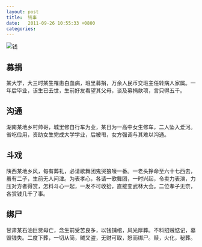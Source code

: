 ```yaml
---
layout: post
title:  钱事
date:   2011-09-26 10:55:33 +0800
categories:
---
```


![钱](https://pixabay.com/static/uploads/photo/2015/09/13/15/14/money-938269_960_720.jpg)

## 募捐
某大学，大三时某生罹患白血病，班里募捐，万余人民币交班主任转病人家属。一年后毕业，该生已去世，生前好友看望其父母，谈及募捐款项，言只得五千。

## 沟通
湖南某地乡村帅哥，城里修自行车为业，某日为一高中女生修车，二人坠入爱河。省吃俭用，资助女生完成大学学业，后被甩，女方强调与其难以沟通。

## 斗戏
陕西某地乡风，每有葬礼，必请歌舞团鬼哭狼嚎一番。一老头挣命至六十七西去，虽有二子，生前无人问津。为表孝心，各请一歌舞团，一时兴起，令卖力表演，力压对方者得赏，怎料斗心一起，一发不可收拾，直接变武林大会。二位孝子无奈，各赏钱几千了事。

## 绑尸
甘肃某石油巨贾母亡，念生前受苦良多，以钱铺棺，风光厚葬。不料招贼惦记，墓毁钱失。二度下葬，一切从简，贼又盗，无财可取，怒而绑尸。赎，火化，秘葬。

